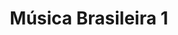 ---
title: Música Brasileira 1
layout: single
header:
 overlay_image: /assets/images/partitura.png
 text-align: center
permalink: /aulas/mb1/
---